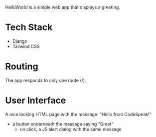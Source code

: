 HelloWorld is a simple web app that displays a greeting.

# Tech Stack

- Django
- Tailwind CSS

# Routing

The app responds to only one route (/).

# User Interface

A nice looking HTML page with the message: "Hello from CodeSpeak!"
- a button underneath the message saying "Greet"
  - on click, a JS alert dialog with the same message